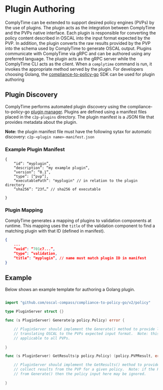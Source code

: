 # Plugin Authoring


ComplyTime can be extended to support desired policy engines (PVPs) by the use of plugins.  The plugin acts as the integration between ComplyTime and the PVPs native interface.  Each plugin is responsible for converting the policy content described in OSCAL into the input format expected by the PVP.  In addition, the plugin converts the raw results provided by the PVP into the schema used by ComplyTime to generate OSCAL output.  Plugins communicate with ComplyTime via gRPC and can be authored using any preferred language.  The plugin acts as the gRPC server while the ComplyTime CLI acts as the client.  When a `complytime` command is run, it invokes the appropriate method served by the plugin.  For developers choosing Golang, the [compliance-to-policy-go](https://github.com/oscal-compass/compliance-to-policy-go/) SDK can be used for plugin authoring


## Plugin Discovery

ComplyTime performs automated plugin discovery using the compliance-to-policy-go [plugin manager](https://github.com/complytime/compliance-to-policy-go/blob/CPLYTM-272/plugin/discovery.go).  Plugins are defined using a manifest files placed in the `c2p-plugins` directory.  The plugin manifest is a JSON file that provides metadata about the plugin.

**Note:** the plugin manifest file must have the following sytax for automatic discovery: `c2p-<plugin name>-manifest.json`

### Example Plugin Manifest

```
{
	“id”: “myplugin”,
	“description”: “my example plugin”,
	“version”: “0.1”,
	“type”: [“pvp”],
	“executablePath”: "myplugin" // in relation to the plugin directory
	“sha256”: “23f…” // sha256 of executable

}
```


### Plugin Mapping

ComplyTime generates a mapping of plugins to validation components at runtime.  This mapping uses the `title` of the validation component to find a matching plugin with that ID (defined in manifest).

```json
{
	...
	“uuid”: “701c7...”,
	“type”: “validation,
	“title”: “myplugin”, // name must match plugin ID in manifest
}
```


## Example

Below shows an example template for authoring a Golang plugin.

```go

import "github.com/oscal-compass/compliance-to-policy-go/v2/policy"

type PluginServer struct {}

func (s PluginServer) Generate(p policy.Policy) error {

	// PluginServer should implement the Generate() method to provide logic for 
	// translating OSCAL to the PVPs expected input format.  Note: this may not be
	// applicable to all PVPs.
	
}

func (s PluginServer) GetResults(p policy.Policy) (policy.PVPResult, error) {

	// PluginServer should implement the GetResults() method to provide logic to
	// collect results from the PVP for a given policy.  Note: if the PVP requires input
	// from Generate() then the policy input here may be ignored.
	
}
```

